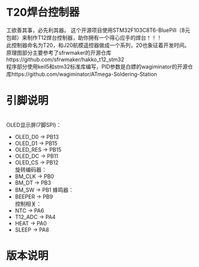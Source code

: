 # T20焊台控制器
工欲善其事，必先利其器。
这个开源项目使用STM32F103C8T6-BluePill（8元包邮）来制作T12焊台控制器，助你拥有一个得心应手的焊台！！！<br>
此控制器命名为T20，和J20航模遥控器做成一个系列，20也象征着开发时间。<br>
原理图部分主要参考了sfrwmaker的开源仓库https://github.com/sfrwmaker/hakko_t12_stm32<br>
程序部分使用keil5和stm32标准库编写，PID参数是白嫖的wagiminator的开源仓库https://github.com/wagiminator/ATmega-Soldering-Station<br>
# 引脚说明
<br>OLED显示屏(7脚SPI)：<br>
- OLED_D0  -> PB13
- OLED_D1	 -> PB15
- OLED_RES -> PB15
- OLED_DC -> PB11
- OLED_CS -> PB12<br>
旋转编码器：<br>
- BM_CLK -> PB0
- BM_DT  -> PB3
- BM_SW  -> PB1
蜂鸣器：<br>
- BEEPER -> PB9<br>
控制相关：<br>
- NTC 	  -> PA6
- T12_ADC -> PA4
- HEAT 	  -> PA0
- SLEEP 	-> PA8
# 版本说明

